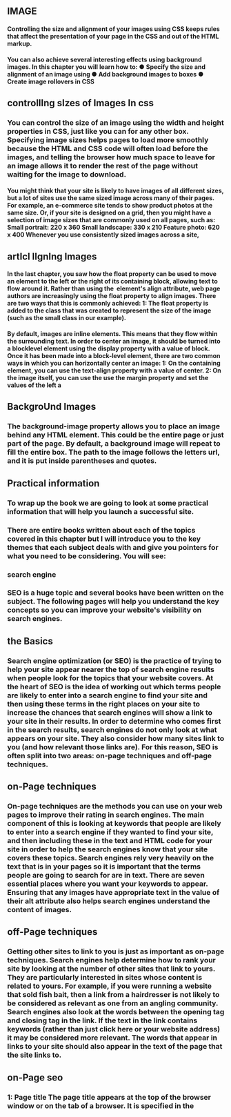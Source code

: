 ## IMAGE 
#### Controlling the size and alignment of your images using CSS keeps rules that affect the presentation of your page in the CSS and out of the HTML markup.
#### You can also achieve several interesting effects using background images. In this chapter you will learn how to: ● Specify the size and alignment of an image using ● Add background images to boxes ● Create image rollovers in CSS
## controllIng sIzes of Images In css
### You can control the size of an image using the width and height properties in CSS, just like you can for any other box. Specifying image sizes helps pages to load more smoothly because the HTML and CSS code will often load before the images, and telling the browser how much space to leave for an image allows it to render the rest of the page without waiting for the image to download.
#### You might think that your site is likely to have images of all different sizes, but a lot of sites use the same sized image across many of their pages. For example, an e-commerce site tends to show product photos at the same size. Or, if your site is designed on a grid, then you might have a selection of image sizes that are commonly used on all pages, such as: Small portrait: 220 x 360 Small landscape: 330 x 210 Feature photo: 620 x 400 Whenever you use consistently sized images across a site,
## artIcl lIgnIng Images
#### In the last chapter, you saw how the float property can be used to move an element to the left or the right of its containing block, allowing text to flow around it. Rather than using the <img> element's align attribute, web page authors are increasingly using the float property to align images. There are two ways that this is commonly achieved: 1: The float property is added to the class that was created to represent the size of the image (such as the small class in our example).
#### By default, images are inline elements. This means that they flow within the surrounding text. In order to center an image, it should be turned into a blocklevel element using the display property with a value of block. Once it has been made into a block-level element, there are two common ways in which you can horizontally center an image: 1: On the containing element, you can use the text-align property with a value of center. 2: On the image itself, you can use the use the margin property and set the values of the left a
## BackgroUnd Images
### The background-image property allows you to place an image behind any HTML element. This could be the entire page or just part of the page. By default, a background image will repeat to fill the entire box. The path to the image follows the letters url, and it is put inside parentheses and quotes.
## Practical information
### To wrap up the book we are going to look at some practical information that will help you launch a successful site.
### There are entire books written about each of the topics covered in this chapter but I will introduce you to the key themes that each subject deals with and give you pointers for what you need to be considering. You will see:
### search engine

### SEO is a huge topic and several books have been written on the subject. The following pages will help you understand the key concepts so you can improve your website's visibility on search engines.
## the Basics
### Search engine optimization (or SEO) is the practice of trying to help your site appear nearer the top of search engine results when people look for the topics that your website covers. At the heart of SEO is the idea of working out which terms people are likely to enter into a search engine to find your site and then using these terms in the right places on your site to increase the chances that search engines will show a link to your site in their results. In order to determine who comes first in the search results, search engines do not only look at what appears on your site. They also consider how many sites link to you (and how relevant those links are). For this reason, SEO is often split into two areas: on-page techniques and off-page techniques.
## on-Page techniques
### On-page techniques are the methods you can use on your web pages to improve their rating in search engines. The main component of this is looking at keywords that people are likely to enter into a search engine if they wanted to find your site, and then including these in the text and HTML code for your site in order to help the search engines know that your site covers these topics. Search engines rely very heavily on the text that is in your pages so it is important that the terms people are going to search for are in text. There are seven essential places where you want your keywords to appear. Ensuring that any images have appropriate text in the value of their alt attribute also helps search engines understand the content of images.
## off-Page techniques
### Getting other sites to link to you is just as important as on-page techniques. Search engines help determine how to rank your site by looking at the number of other sites that link to yours. They are particularly interested in sites whose content is related to yours. For example, if you were running a website that sold fish bait, then a link from a hairdresser is not likely to be considered as relevant as one from an angling community. Search engines also look at the words between the opening <a> tag and closing </a> tag in the link. If the text in the link contains keywords (rather than just click here or your website address) it may be considered more relevant. The words that appear in links to your site should also appear in the text of the page that the site links to.
## on-Page seo
### 1: Page title The page title appears at the top of the browser window or on the tab of a browser. It is specified in the <title> element which lives inside the <head> element. 2: url / WeB address The name of the file is part of the URL. Where possible, use keywords in the file name. 3: headings If the keywords are in a heading <hn> element then a search engine will know that this page is all about that subject and give it greater weight than other text. 4: text Where possible, it helps to repeat the keywords in the main body of the text at least 2-3 times. Do not, however, over-use these terms, because the text must be easy for a human to read. 5: link text Use keywords in the text that create links between pages (rather than using generic expressions such as "click here"). 6: image alt text Search engines rely on you providing accurate descriptions of images in the alt text. This will also help your images show up in the results of image-based searches. 7: Page descriPtions The description also lives inside the <head> element and is specified using a <meta> tag. It should be a sentence that describes the content of the page. (These are not shown in the browser window but they may be displayed in the results pages of search engines.) Never try to fool search engines! They will penalize you for it. For example, never add text in the same color as the background of the page as they can detect this. 6 1 4 5 2 3